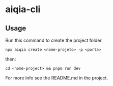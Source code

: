 # aiqia-cli

## Usage

Run this command to create the project folder.

```
npx aiqia create <nome-projeto> -p <porta>
```

then:

```
cd <nome-project> && pnpm run dev
```

For more info see the README.md in the project.
